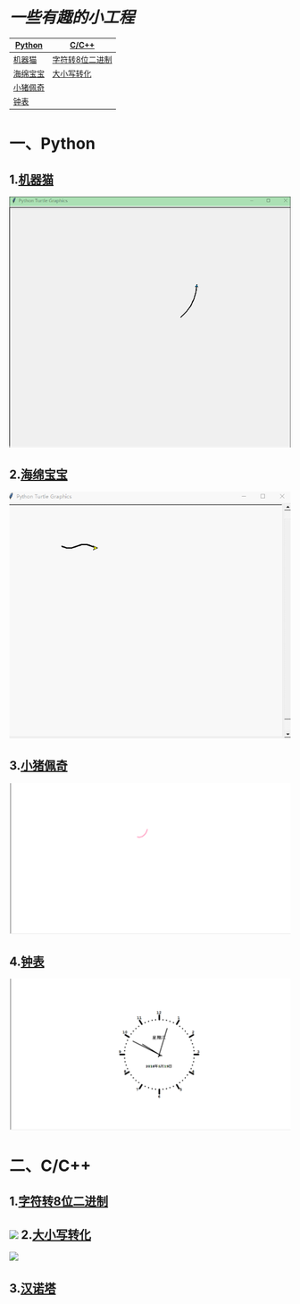 # *一些有趣的小工程*
|[Python](https://github.com/ljgithub669/small_project/blob/master/README.md#%E4%B8%80python)|[C/C++](https://github.com/ljgithub669/small_project/blob/master/README.md#%E4%BA%8Ccc)|
|------|------|
|[机器猫](https://github.com/ljgithub669/small_project/tree/master/Python/%E6%9C%BA%E5%99%A8%E7%8C%AB)|[字符转8位二进制](https://github.com/ljgithub669/small_project/tree/master/C/%E5%AD%97%E7%AC%A6%E8%BD%AC%E4%BA%8C%E8%BF%9B%E5%88%B6)|
|[海绵宝宝](https://github.com/ljgithub669/small_project/tree/master/Python/%E6%B5%B7%E7%BB%B5%E5%AE%9D%E5%AE%9D)|[大小写转化](https://github.com/ljgithub669/small_project/tree/master/C/%E5%A4%A7%E5%B0%8F%E5%86%99%E8%BD%AC%E5%8C%96)|
|[小猪佩奇](https://github.com/ljgithub669/small_project/tree/master/Python/%E5%B0%8F%E7%8C%AA%E4%BD%A9%E5%A5%87)|
|[钟表](https://github.com/ljgithub669/small_project/tree/master/Python/%E9%92%9F%E8%A1%A8)|

一、Python
===
1.[机器猫](https://github.com/ljgithub669/small_project/tree/master/Python/%E6%9C%BA%E5%99%A8%E7%8C%AB)
---
![](https://raw.githubusercontent.com/PerpetualSmile/picture/master/Doraemon/Doraemon.gif)

2.[海绵宝宝](https://github.com/ljgithub669/small_project/tree/master/Python/%E6%B5%B7%E7%BB%B5%E5%AE%9D%E5%AE%9D)
---
![](./Python/海绵宝宝/海绵宝宝.gif)

3.[小猪佩奇](https://github.com/ljgithub669/small_project/tree/master/Python/%E5%B0%8F%E7%8C%AA%E4%BD%A9%E5%A5%87)
---
![](./Python/小猪佩奇/小猪佩奇.gif)

4.[钟表](https://github.com/ljgithub669/small_project/tree/master/Python/%E9%92%9F%E8%A1%A8)
---
![](./Python/钟表/钟表.gif)

二、C/C++
=====
1.[字符转8位二进制](https://github.com/ljgithub669/small_project/tree/master/%E5%AD%97%E7%AC%A6%E8%BD%AC%E4%BA%8C%E8%BF%9B%E5%88%B6)
---
![](http://ww1.sinaimg.cn/large/006YKa8tly1g4uqlwijerj311y0kggmj.jpg)
2.[大小写转化](https://github.com/ljgithub669/small_project/tree/master/%E5%A4%A7%E5%B0%8F%E5%86%99%E8%BD%AC%E5%8C%96)
------
![](http://ww1.sinaimg.cn/large/006YKa8tly1g4ty1mreusj311y0kg74y.jpg)

3.[汉诺塔]()
------
![]()
